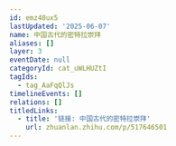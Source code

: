 ```yaml
---
id: emz40ux5
lastUpdated: '2025-06-07'
name: 中国古代的密特拉崇拜
aliases: []
layer: 3
eventDate: null
categoryId: cat_uWLHUZtI
tagIds:
  - tag_AaFqQlJs
timelineEvents: []
relations: []
titledLinks:
  - title: '链接: 中国古代的密特拉崇拜'
    url: zhuanlan.zhihu.com/p/517646501
---
```


